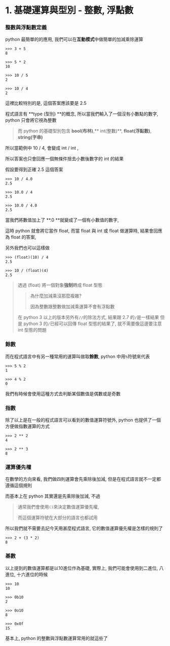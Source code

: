 # 1. 基礎運算與型別 - 整數, 浮點數

### 整數與浮點數定義

python 最簡單的的應用, 我們可以在**互動模式**中做簡單的加減乘除運算

```
>>> 3 + 5
8

>>> 5 * 2
10

>>> 10 / 5
2

>>> 10 / 4
2
```

這裡比較特別的是, 這個答案應該要是 2.5

程式語言有 **type \(型別\) **的概念, 所以當我們輸入了一個沒有小數點的數字, python 只會將它視為整數

> 而 python 的基礎型別包含 **bool\(布林\)**,** int\(整數\)**, **float\(浮點數\)**, **string\(字串\)**

所以當範例中 10 / 4, 會變成 int / int ,

所以答案也只會回應一個無條件捨去小數後數字的 int 的結果

假設要得到正確 2.5 這個答案

```
>>> 10 / 4.0
2.5

>>> 10.0 / 4
2.5

>>> 10.0 / 4.0
2.5
```

當我們將數值加上了 **.0 **就變成了一個有小數值的數字,

這時 python 就會將它當作 float, 而當 float 與 int 或 float 做運算時, 結果會回應為 float 的答案,

另外我們也可以這樣做

```
>>> (float)(10) / 4
2.5

>>> 10 / (float)(4)
2.5
```

> 透過 \(float\) 將一個對象**強制**轉成 float 型態
>
> > 為什麼加減乘沒那麼複雜?
> >
> > 因為整數跟整數做加減乘運算不會有浮點數
>
> 在 python 3 以上的版本另外有`//`的除法方式, 結果跟 2.7 的`/`是一樣結果 但是 python 3 的`/`已經可以回傳 float 型態的結果了, 就不需要像這邊要注意 int 型態的問題

### 餘數

而在程式語言中有另一種常用的運算叫做取**餘數**, python 中用`%`符號來代表

```
>>> 5 % 2
1

>>> 4 % 2
0
```

我們有時候會使用這種方式去判斷某個數值是偶數或是奇數

### 指數

除了以上是在一般的程式語言可以看到的數值運算符號外, python 也提供了一個方便做指數運算的方式

```
>>> 2 ** 2
4

>>> 2 ** 3
8
```

### 運算優先權

在數學的方向來看, 我們做四則運算會先乘除後加減, 但是在程式語言就不一定都遵循這個規則

而基本上在 python 其實還是先乘除後加減, 不過

> 通常我們會使用`()`來決定數值運算優先權,
>
> 而這個運算符號在大部分的語言也都試用

所以我們就不需要去記今天用甚麼程式語言, 它的數值運算優先權是怎樣的規則了

```
>>> 2 + (3 * 2)
8
```

### 基數

以上提到的數值運算都是以10進位作為基礎, 實際上, 我們可能會使用到二進位, 八進位, 十六進位的時候

```
>>> 10
10

>>> 0b10
2

>>> 0o10
8

>>> 0x0f
15
```

基本上, python 的整數與浮點數運算常用的就這些了

